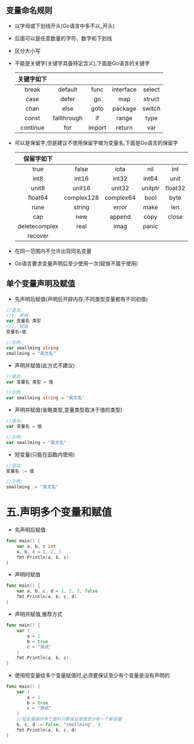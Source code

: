## 变量命名规则

* 以字母或下划线开头(Go语言中多不以_开头)

* 后面可以是任意数量的字符、数字和下划线

* 区分大小写

* 不能是关键字(关键字具备特定含义),下面是Go语言的关键字

  | 关键字如下 |             |        |           |        |
  | :--------: | :---------: | :----: | :-------: | :----: |
  |   break    |   default   |  func  | interface | select |
  |    case    |    defer    |   go   |    map    | struct |
  |    chan    |    else     |  goto  |  package  | switch |
  |   const    | fallthrough |   if   |   range   |  type  |
  |  continue  |     for     | import |  return   |  var   |

* 可以是保留字,但是建议不使用保留字做为变量名,下面是Go语言的保留字

  |  保留字如下   |            |           |         |         |
  | :-----------: | :--------: | :-------: | :-----: | :-----: |
  |     true      |   false    |   iota    |   nil   |   int   |
  |     int8      |   int16    |   int32   |  int64  |  unit   |
  |     unit8     |   unit16   |  unit32   | unitptr | float32 |
  |    float64    | complex128 | complex64 |  bool   |  byte   |
  |     rune      |   string   |   error   |  make   |   len   |
  |      cap      |    new     |  append   |  copy   |  close  |
  | deletecomplex |    real    |   imag    |  panic  |         |
  |    recover    |            |           |         |         |

* 在同一范围内不允许出现同名变量

* Go语言要求变量声明后至少使用一次(赋值不属于使用)

## 单个变量声明及赋值

* 先声明后赋值(声明后开辟内存,不同类型变量都有不同初值)

```go
//语法:
//1. 声明
var 变量名 类型
//2. 赋值
变量名=值

//示例:
var smallming string
smallming = "英文名"
```

* 声明并赋值(此方式不建议)

```go
//语法:
var 变量名 类型 = 值

//示例
var smallming string = "英文名"
```

* 声明并赋值(省略类型,变量类型取决于值的类型)

```go
//语法:
var 变量名 = 值

//示例:
var smallming = "英文名"
```

* 短变量(只能在函数内使用)

```go
//语法:
变量名 := 值

//示例:
smallming := "英文名"
```

# 五.声明多个变量和赋值

* 先声明后赋值


```go
func main() {
	var a, b, c int
	a, b, c = 1, 2, 3
	fmt.Println(a, b, c)
}
```

* 声明时赋值

```go
func main() {
	var a, b, c, d = 1, 2, 3, false
	fmt.Println(a, b, c, d)
}
```

* 声明并赋值,推荐方式

```go
func main() {
	var (
		a = 1
		b = true
		c = "测试"
	)
	fmt.Println(a, b, c)
}
```

* 使用短变量给多个变量赋值时,必须要保证至少有个变量是没有声明的

```go
func main() {
	var (
		a = 1
		b = true
		c = "测试"
	)
	//短变量操作多个值时只要保证里面至少有一个新变量
	b, c, d := false, "smallming", 3
	fmt.Println(a, b, c, d)
}
```

